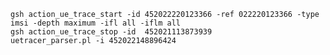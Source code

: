 `gsh action_ue_trace_start -id 452022220123366 -ref 022220123366 -type imsi -depth maximum -ifl all -iflm all`   
`gsh action_ue_trace_stop -id  452021113873939`  
`uetracer_parser.pl -i 452022148896424`


